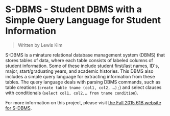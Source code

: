 # S-DBMS - Student DBMS with a Simple Query Language for Student Information
> Written by Lewis Kim

S-DBMS is a minature relational database management system (DBMS) that stores tables of data, where each table consists of labeled columns of student information. Some of these include student first/last names, ID's, major, start/graduating years, and academic histories. This DBMS also includes a simple query language for extracting information from these tables. The query language deals with parsing DBMS commands, such as table creations (``create table tname (col1, col2, …);``) and select clauses with conditionals (``select col1, col2,… from tname condition``).

For more information on this project, please visit [the Fall 2015 61B website for S-DBMS](https://inst.eecs.berkeley.edu/~cs61b/fa15/hw/proj1/).
